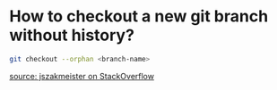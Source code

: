 How to checkout a new git branch without history?
======

```sh
git checkout --orphan <branch-name>
```

[source: jszakmeister on StackOverflow](http://stackoverflow.com/a/12543340/1978945)